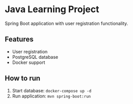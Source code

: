 # Java Learning Project

Spring Boot application with user registration functionality.

## Features
- User registration
- PostgreSQL database
- Docker support

## How to run
1. Start database: `docker-compose up -d`
2. Run application: `mvn spring-boot:run` 